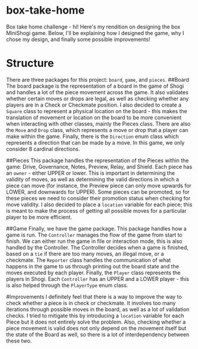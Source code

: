 # box-take-home
Box take home challenge - hi! Here's my rendition on designing the box MiniShogi game. Below, I'll be explaining how I 
designed the game, why I chose my design, and finally some possible improvements!
# Structure
There are three packages for this project: `board`, `game`, and `pieces`. 
##Board
The board package is the representation of a board
in the game of Shogi and handles a lot of the piece movement across the game. It also validates whether certain moves or
drops are legal, as well as checking whether any players are in a Check or Checkmate position. I also decided to create 
a `Square` class to represent a physical location on the board - this makes the translation of movement or location on the
board to be more convenient when interacting with other classes, mainly the Pieces class. There are also the `Move` and 
`Drop` class, which represents a move or drop that a player can make within the game. Finally, there is the `Direction` enum
class which represents a direction that can be made by a move. In this game, we only consider 8 cardinal directions.

##Pieces
This package handles the representation of the Pieces within the game: Drive, Governance, Notes, Preview, Relay, and 
Shield. Each piece has an `owner` - either UPPER or lower. This is important in determining the validity of moves, as well
as determining the valid directions in which a piece can move (for instance, the Preview piece can only move upwards for LOWER,
and downwards for UPPER). Some pieces can be promoted, so for these pieces we need to consider their promotion status when 
checking for move validity. I also decided to place a `location` variable for each piece; this is meant to make the 
process of getting all possible moves for a particular player to be more efficient.

##Game
Finally, we have the game package. This package handles how a game is run. The `Controller` manages the flow of the game
from start to finish. We can either run the game in file or interaction mode, this is also handled by the Controller. The 
Controller decides when a game is finished, based on a `tie` if there are too many moves, an illegal move, or a checkmate.
The `Reporter` class handles the communication of what happens in the game to us through printing out the board state and 
the moves executed by each player. Finally, the `Player` class represents the players in Shogi. Each `Controller` has an 
UPPER and a LOWER player - this is also helped through the `PlayerType` enum class.

#Improvements
I definitely feel that there is a way to improve the way to check whether a piece is in check or checkmate. It involves 
too many iterations through possible moves in the board, as well as a lot of validation checks. I tried to mitigate this
by introducing a `location` variable for each Piece but it does not entirely solve the problem. Also, checking whether a 
piece movement is valid does not only depend on the movement itself but the state of the Board as well, so there is a lot of 
interdependency between these two.
